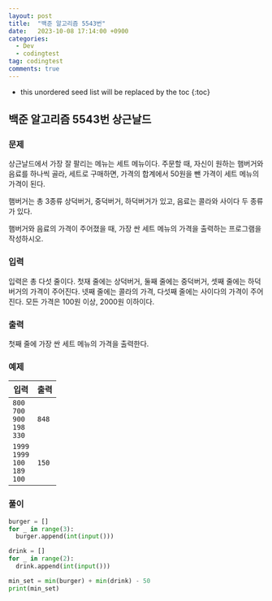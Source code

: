```yaml
---
layout: post
title:  "백준 알고리즘 5543번"
date:   2023-10-08 17:14:00 +0900
categories:
  - Dev
  - codingtest
tag: codingtest
comments: true
---
```


* this unordered seed list will be replaced by the toc
{:toc}

## 백준 알고리즘 5543번 상근날드

### 문제

상근날드에서 가장 잘 팔리는 메뉴는 세트 메뉴이다. 주문할 때, 자신이 원하는 햄버거와 음료를 하나씩 골라, 세트로 구매하면, 가격의 합계에서 50원을 뺀 가격이 세트 메뉴의 가격이 된다.

햄버거는 총 3종류 상덕버거, 중덕버거, 하덕버거가 있고, 음료는 콜라와 사이다 두 종류가 있다.

햄버거와 음료의 가격이 주어졌을 때, 가장 싼 세트 메뉴의 가격을 출력하는 프로그램을 작성하시오.

### 입력

입력은 총 다섯 줄이다. 첫재 줄에는 상덕버거, 둘째 줄에는 중덕버거, 셋째 줄에는 하덕버거의 가격이 주어진다. 넷째 줄에는 콜라의 가격, 다섯째 줄에는 사이다의 가격이 주어진다. 모든 가격은 100원 이상, 2000원 이하이다.

### 출력

첫째 줄에 가장 싼 세트 메뉴의 가격을 출력한다.

### 예제

| 입력 | 출력 |
| --- | --- |
| `800` <br/> `700` <br/> `900` <br/> `198` <br/> `330` | `848` |
| `1999` <br/> `1999` <br/> `100` <br/> `189` <br/> `100` | `150` |

### 풀이

```py
burger = []
for _ in range(3):
  burger.append(int(input()))

drink = []
for _ in range(2):
  drink.append(int(input()))

min_set = min(burger) + min(drink) - 50
print(min_set)
```